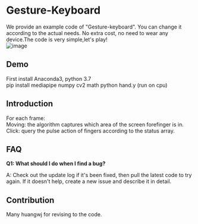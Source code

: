# Gesture-Keyboard

We provide an example code of "Gesture-keyboard". You can change it according to the actual needs. No extra cost, no need to wear any device.The code is very simple,let's play!  
![image](https://github.com/WIKI2020/Gesture-Keyboard/blob/main/example1.gif)  

## Demo
First install Anaconda3, python 3.7  
pip install mediapipe numpy cv2 math
python hand.y (run on cpu)  

## Introduction
For each frame:    
Moving: the algorithm captures which area of the screen forefinger is in.  
Click: query the pulse action of fingers according to the status array.  

## FAQ

**Q1: What should I do when I find a bug?**

A: Check out the update log if it's been fixed, then pull the latest code to try again. If it doesn't help, create a new issue and describe it in detail.


## Contribution
Many huangwj for revising to the code.



